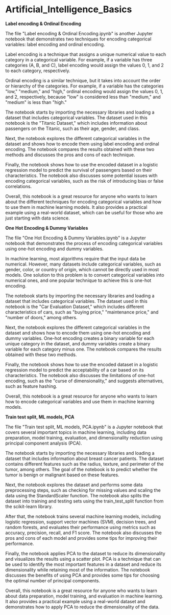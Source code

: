 # Artificial_Intelligence_Basics

**Label encoding & Ordinal Encoding**

The file "Label encoding & Ordinal Encoding.ipynb" is another Jupyter notebook that demonstrates two techniques for encoding categorical variables: label encoding and ordinal encoding.

Label encoding is a technique that assigns a unique numerical value to each category in a categorical variable. For example, if a variable has three categories (A, B, and C), label encoding would assign the values 0, 1, and 2 to each category, respectively.

Ordinal encoding is a similar technique, but it takes into account the order or hierarchy of the categories. For example, if a variable has the categories "low," "medium," and "high," ordinal encoding would assign the values 0, 1, and 2, respectively, because "low" is considered less than "medium," and "medium" is less than "high."

The notebook starts by importing the necessary libraries and loading a dataset that includes categorical variables. The dataset used in this notebook is the "Titanic Dataset," which includes information about passengers on the Titanic, such as their age, gender, and class.

Next, the notebook explores the different categorical variables in the dataset and shows how to encode them using label encoding and ordinal encoding. The notebook compares the results obtained with these two methods and discusses the pros and cons of each technique.

Finally, the notebook shows how to use the encoded dataset in a logistic regression model to predict the survival of passengers based on their characteristics. The notebook also discusses some potential issues with encoding categorical variables, such as the risk of introducing bias or false correlations.

Overall, this notebook is a great resource for anyone who wants to learn about the different techniques for encoding categorical variables and how to use them in machine learning models. It also provides a practical example using a real-world dataset, which can be useful for those who are just starting with data science.


**One Hot Encoding & Dummy Variables**

The file "One Hot Encoding & Dummy Variables.ipynb" is a Jupyter notebook that demonstrates the process of encoding categorical variables using one-hot encoding and dummy variables.

In machine learning, most algorithms require that the input data be numerical. However, many datasets include categorical variables, such as gender, color, or country of origin, which cannot be directly used in most models. One solution to this problem is to convert categorical variables into numerical ones, and one popular technique to achieve this is one-hot encoding.

The notebook starts by importing the necessary libraries and loading a dataset that includes categorical variables. The dataset used in this notebook is the "Car Evaluation Dataset," which includes different characteristics of cars, such as "buying price," "maintenance price," and "number of doors," among others.

Next, the notebook explores the different categorical variables in the dataset and shows how to encode them using one-hot encoding and dummy variables. One-hot encoding creates a binary variable for each unique category in the dataset, and dummy variables create a binary variable for each category minus one. The notebook compares the results obtained with these two methods.

Finally, the notebook shows how to use the encoded dataset in a logistic regression model to predict the acceptability of a car based on its characteristics. The notebook also discusses the limitations of one-hot encoding, such as the "curse of dimensionality," and suggests alternatives, such as feature hashing.

Overall, this notebook is a great resource for anyone who wants to learn how to encode categorical variables and use them in machine learning models.


**Train test split, ML models, PCA**

The file "Train test split, ML models, PCA.ipynb" is a Jupyter notebook that covers several important topics in machine learning, including data preparation, model training, evaluation, and dimensionality reduction using principal component analysis (PCA).

The notebook starts by importing the necessary libraries and loading a dataset that includes information about breast cancer patients. The dataset contains different features such as the radius, texture, and perimeter of the tumor, among others. The goal of the notebook is to predict whether the tumor is benign or malignant based on these features.

Next, the notebook explores the dataset and performs some data preprocessing steps, such as checking for missing values and scaling the data using the StandardScaler function. The notebook also splits the dataset into training and testing sets using the train_test_split function from the scikit-learn library.

After that, the notebook trains several machine learning models, including logistic regression, support vector machines (SVM), decision trees, and random forests, and evaluates their performance using metrics such as accuracy, precision, recall, and F1 score. The notebook also discusses the pros and cons of each model and provides some tips for improving their performance.

Finally, the notebook applies PCA to the dataset to reduce its dimensionality and visualizes the results using a scatter plot. PCA is a technique that can be used to identify the most important features in a dataset and reduce its dimensionality while retaining most of the information. The notebook discusses the benefits of using PCA and provides some tips for choosing the optimal number of principal components.

Overall, this notebook is a great resource for anyone who wants to learn about data preparation, model training, and evaluation in machine learning. It also provides a practical example using a real-world dataset and demonstrates how to apply PCA to reduce the dimensionality of the data.
